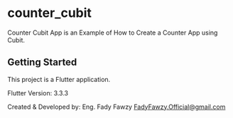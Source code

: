 # counter_cubit

Counter Cubit App is an Example of How to Create a Counter App using Cubit.

## Getting Started

This project is a Flutter application.

Flutter Version: 3.3.3

Created & Developed by: 
Eng. Fady Fawzy
FadyFawzy.Official@gmail.com